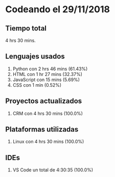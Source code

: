 # Codeando el 29/11/2018

## Tiempo total
4 hrs 30 mins.

## Lenguajes usados
1. Python con 2 hrs 46 mins (61.43%)
1. HTML con 1 hr 27 mins (32.37%)
1. JavaScript con 15 mins (5.69%)
1. CSS con 1 min (0.52%)

## Proyectos actualizados
1. CRM con 4 hrs 30 mins (100.0%)

## Plataformas utilizadas
1. Linux con 4 hrs 30 mins (100.0%)

## IDEs
1. VS Code un total de 4:30:35 (100.0%)
